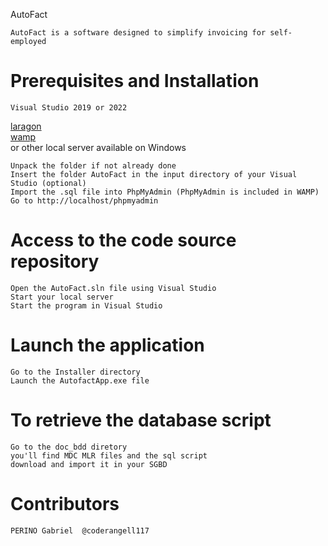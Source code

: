 AutoFact

    AutoFact is a software designed to simplify invoicing for self-employed

Prerequisites and Installation
===================================
    Visual Studio 2019 or 2022  
[laragon]( https://laragon.org/download/)  
[wamp](https://www.wampserver.com)  
or other local server available on Windows  

    Unpack the folder if not already done
    Insert the folder AutoFact in the input directory of your Visual Studio (optional)
    Import the .sql file into PhpMyAdmin (PhpMyAdmin is included in WAMP)
    Go to http://localhost/phpmyadmin

Access to the code source repository
===================================
    Open the AutoFact.sln file using Visual Studio
    Start your local server 
    Start the program in Visual Studio

Launch the application
===================================
    Go to the Installer directory
    Launch the AutofactApp.exe file

To retrieve the database script
===================================
    Go to the doc_bdd diretory
    you'll find MDC MLR files and the sql script
    download and import it in your SGBD
Contributors
===================================
    PERINO Gabriel  @coderangell117
